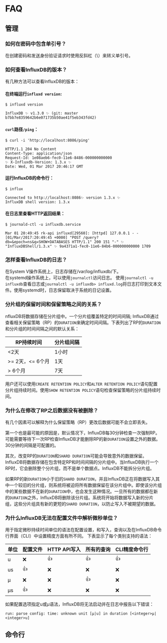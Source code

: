 # FAQ
## 管理
### 如何在密码中包含单引号？
在创建密码和发送身份验证请求时使用反斜杠（\）来转义单引号。
### 如何查看InfluxDB的版本？
有几种方法可以查看InfluxDB的版本：
#### 在终端运行`influxd version`:
```
$ influxd version

InfluxDB ✨ v1.3.0 ✨ (git: master b7bb7e8359642b6e071735b50ae41f5eb343fd42)
```
#### `curl`路径`/ping`：
```
$ curl -i 'http://localhost:8086/ping'

HTTP/1.1 204 No Content
Content-Type: application/json
Request-Id: 1e08aeb6-fec0-11e6-8486-000000000000
✨ X-Influxdb-Version: 1.3.x ✨
Date: Wed, 01 Mar 2017 20:46:17 GMT
```
#### 运行InfluxDB的命令行：
```
$ influx

Connected to http://localhost:8086✨ version 1.3.x ✨  
InfluxDB shell version: 1.3.x
```
#### 在日志里查看HTTP返回结果：
```
$ journald-ctl -u influxdb.service

Mar 01 20:49:45 rk-api influxd[29560]: [httpd] 127.0.0.1 - - [01/Mar/2017:20:49:45 +0000] "POST /query?db=&epoch=ns&q=SHOW+DATABASES HTTP/1.1" 200 151 "-" ✨ "InfluxDBShell/1.3.x" ✨ 9a4371a1-fec0-11e6-84b6-000000000000 1709
```

### 怎样查看InfluxDB的日志？
在System V操作系统上，日志存储在/var/log/influxdb/下。   
在systemd操作系统上，可以使用`journalctl`访问日志。 使用`journalctl -u influxdb`查看日志或`journalctl -u influxdb> influxd.log`将日志打印到文本文件。使用systemd时，日志保留取决于系统的日记设置。

### 分片组的保留时间和保留策略之间的关系？
nfluxDB将数据存储在分片组中。一个分片组覆盖特定的时间间隔; InfluxDB通过查看相关保留策略（RP）的`DURATION`来确定时间间隔。下表列出了RP的`DURATION`和分片组的时间间隔之间的默认关系：

RP持续时间|分片组间隔
---- | ---
<2天|1小时
>= 2天，<= 6个月|1天
> 6个月|7天

用户还可以使用`CREATE RETENTION POLICY`和`ALTER RETENTION POLICY`语句配置分片组持续时间。使用`SHOW RETENTION POLICY`语句检查保留策略的分片组持续时间。

### 为什么在修改了RP之后数据没有被删除？
有几个因素可以解释为什么保留策略（RP）更改后数据可能不会立即丢失。

第一个也是最可能的原因是，默认情况下，InfluxDB每30分钟检查一次强制RP。可能需要等待下一次RP检查InfluxDB才能删除RP的新`DURATION`设置之外的数据。30分钟的间隔是可配置的。

其次，改变RP的`DURATION`和`SHARD DURATION`可能会导致意外的数据保留。InfluxDB将数据存储在包含特定RP和时间间隔的分片组中。当InfluxDB执行一个RP时，它会删除整个分片组，而不是单个数据点。InfluxDB不能拆分分片组。

如果RP的新`DURATION`小于旧的`SHARD DURATION`，并且InfluxDB正在将数据写入其中一个较旧的分片组，则系统将被迫将所有数据保留在该分片组中。即使该分片组中的某些数据不在新的`DURATION`中，也会发生这种情况。一旦所有的数据都在新的`DURATION`之外，InfluxDB将删除该分片组。系统将开始将数据写入新的分片组，这些分片组具有新的更短的`SHARD DURATION`，以防止写入不被期望的数据。

### 为什么InfluxDB无法在配置文件中解析微秒单位？
用于指定微秒持续时间单位的语法在配置设置，和写入，查询以及在InfluxDB命令行界面（CLI）中设置精度方面有所不同。 下表显示了每个类别支持的语法：

 单位|配置文件|HTTP API写入|所有的查询|CLI精度命令行
---- | ---|----|----|----
u	|❌|	👍|	👍|	👍
us|	👍|	❌|	❌|	❌
µ	|❌|	❌|	👍|	❌
µs	|👍|	❌|	❌|	❌

如果配置选项指定u或μ语法，InfluxDB将无法启动并在日志中报告以下错误：

```
run: parse config: time: unknown unit [µ|u] in duration [<integer>µ|<integer>u]
```

## 命令行